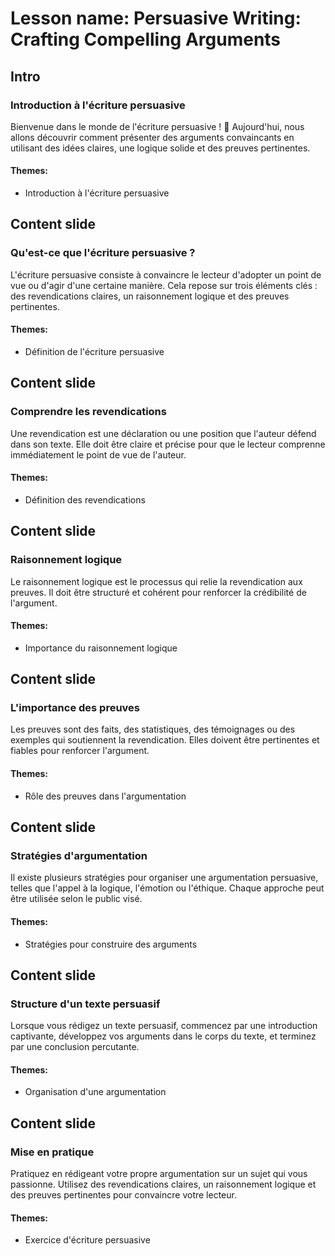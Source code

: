 # Lesson name: Persuasive Writing: Crafting Compelling Arguments

## Intro

### Introduction à l'écriture persuasive

Bienvenue dans le monde de l'écriture persuasive ! 🌟 Aujourd'hui, nous allons découvrir comment présenter des arguments convaincants en utilisant des idées claires, une logique solide et des preuves pertinentes.

#### **Themes:**
- Introduction à l'écriture persuasive

## Content slide

### Qu'est-ce que l'écriture persuasive ?

L'écriture persuasive consiste à convaincre le lecteur d'adopter un point de vue ou d'agir d'une certaine manière. Cela repose sur trois éléments clés : des revendications claires, un raisonnement logique et des preuves pertinentes.

#### **Themes:**
- Définition de l'écriture persuasive

## Content slide

### Comprendre les revendications

Une revendication est une déclaration ou une position que l'auteur défend dans son texte. Elle doit être claire et précise pour que le lecteur comprenne immédiatement le point de vue de l'auteur.

#### **Themes:**
- Définition des revendications

## Content slide

### Raisonnement logique

Le raisonnement logique est le processus qui relie la revendication aux preuves. Il doit être structuré et cohérent pour renforcer la crédibilité de l'argument.

#### **Themes:**
- Importance du raisonnement logique

## Content slide

### L'importance des preuves

Les preuves sont des faits, des statistiques, des témoignages ou des exemples qui soutiennent la revendication. Elles doivent être pertinentes et fiables pour renforcer l'argument.

#### **Themes:**
- Rôle des preuves dans l'argumentation

## Content slide

### Stratégies d'argumentation

Il existe plusieurs stratégies pour organiser une argumentation persuasive, telles que l'appel à la logique, l'émotion ou l'éthique. Chaque approche peut être utilisée selon le public visé.

#### **Themes:**
- Stratégies pour construire des arguments

## Content slide

### Structure d'un texte persuasif

Lorsque vous rédigez un texte persuasif, commencez par une introduction captivante, développez vos arguments dans le corps du texte, et terminez par une conclusion percutante.

#### **Themes:**
- Organisation d'une argumentation

## Content slide

### Mise en pratique

Pratiquez en rédigeant votre propre argumentation sur un sujet qui vous passionne. Utilisez des revendications claires, un raisonnement logique et des preuves pertinentes pour convaincre votre lecteur.

#### **Themes:**
- Exercice d'écriture persuasive
